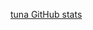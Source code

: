 [tuna GitHub stats](https://github-readme-stats.vercel.app/api?username=tuna2134&show_icons=true&theme=radical)
